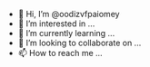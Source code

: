 - 👋 Hi, I’m @oodizvfpaiomey
- 👀 I’m interested in ...
- 🌱 I’m currently learning ...
- 💞️ I’m looking to collaborate on ...
- 📫 How to reach me ...

<!---
oodizvfpaiomey/oodizvfpaiomey is a ✨ special ✨ repository because its `README.md` (this file) appears on your GitHub profile.
You can click the Preview link to take a look at your changes.
--->
